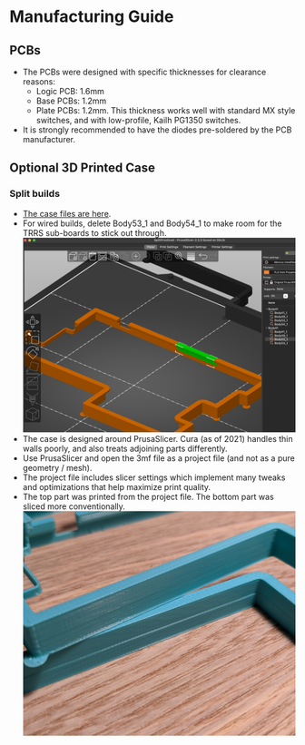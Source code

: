 # Manufacturing Guide



## PCBs
* The PCBs were designed with specific thicknesses for clearance reasons:
  * Logic PCB: 1.6mm
  * Base PCBs: 1.2mm
  * Plate PCBs: 1.2mm. This thickness works well with standard MX style switches, and with low-profile, Kailh PG1350 switches.
* It is strongly recommended to have the diodes pre-soldered by the PCB manufacturer.



## Optional 3D Printed Case

### Split builds
* [The case files are here](/case/split_case_with_prusa_slicer_settings.3mf).
* For wired builds, delete Body53_1 and Body54_1 to make room for the TRRS sub-boards to stick out through.
![TRRS cutouts in green](/images/case/trrs_cutout.png)
* The case is designed around PrusaSlicer. Cura (as of 2021) handles thin walls poorly, and also treats adjoining parts differently.
* Use PrusaSlicer and open the 3mf file as a project file (and not as a pure geometry / mesh).
* The project file includes slicer settings which implement many tweaks and optimizations that help maximize print quality.
* The top part was printed from the project file. The bottom part was sliced more conventionally.
![TRRS cutouts in green](/images/case/slicer_comparison.jpeg)

